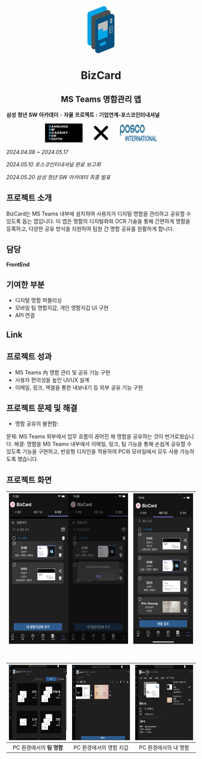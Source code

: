 <div align='center'> 
<img src='./assets/BizCard.png' height=125/>

# BizCard

## MS Teams 명함관리 앱

</div>

**삼성** **청년** **SW** **아카데미** _-_ **자율** **프로젝트** **:** **기업연계-포스코인터내셔널**

<p align="center">
  <img src="./assets/ssafyLogo.png" width="100" height="50" style="display: inline; margin: 0 10px;" />
  <img src="./assets/x.png" style="display: inline; margin: 0 10px;" />
  <img src="./assets/poscoInt_logo.png" width="100" height="50" style="display: inline; margin: 0 10px;" />
</p>

_2024.04.08 ~ 2024.05.17_

_2024.05.10 포스코인터내셔널 완료 보고회_

_2024.05.20 삼성 청년 SW 아카데미 최종 발표_

## 프로젝트 소개

BizCard는 MS Teams 내부에 설치하여 사용자가 디지털 명함을 관리하고 공유할 수 있도록 돕는 앱입니다. 이 앱은 명함의 디지털화와 OCR 기술을 통해 간편하게 명함을 등록하고, 다양한 공유 방식을 지원하여 팀원 간 명함 공유를 원활하게 합니다.

## 담당

**FrontEnd**

## 기여한 부분

- 디지털 명함 퍼블리싱
- 모바일 팀 명함지갑, 개인 명함지갑 UI 구현
- API 연결 

## Link


## 프로젝트 성과
- MS Teams 內 명함 관리 및 공유 기능 구현
- 사용자 편의성을 높인 UI/UX 설계
- 이메일, 링크, 엑셀을 통한 내보내기 등 외부 공유 기능 구현
## 프로젝트 문제 및 해결

- 명함 공유의 불편함:

문제: MS Teams 외부에서 업무 흐름이 끊어진 채 명함을 공유하는 것이 번거로웠습니다.
해결: 명함을 MS Teams 내부에서 이메일, 링크, 팀 기능을 통해 손쉽게 공유할 수 있도록 기능을 구현하고, 반응형 디자인을 적용하여 PC와 모바일에서 모두 사용 가능하도록 했습니다.

## 프로젝트 화면

| <img src='./assets/bizcard/app.png' width='400px' height='400' /> | <img src='./assets/bizcard/app2.png' width='200px' height='400' /> |
| -------------------------------------------------- | --------------------------------------------------- |

<br />

| <img src='./assets/bizcard/pcTeam.png' width='350px' height='200px' alt="PC 팀즈"/> | <img src='./assets/bizcard/pcAlbum.png' width="350px" height='200px' /> | <img src='./assets/bizcard/myCard.png' width='350px' height='200px' /> |
|:---:|:---:|:---:|
| PC 환경에서의 **팀 명함** | PC 환경에서의 명함 지갑 | PC 환경에서의 내 명함 |

